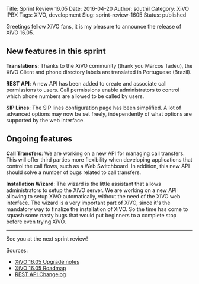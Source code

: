 Title: Sprint Review 16.05
Date: 2016-04-20
Author: sduthil
Category: XiVO IPBX
Tags: XiVO, development
Slug: sprint-review-1605
Status: published

Greetings fellow XiVO fans, it is my pleasure to announce the release of XiVO 16.05.

New features in this sprint
---------------------------

**Translations**: Thanks to the XiVO community (thank you Marcos Tadeu), the XiVO Client and phone directory labels are translated in Portuguese (Brazil).

**REST API**: A new API has been added to create and associate call permissions to users. Call permissions enable administrators to control which phone numbers are allowed to be called by users.

**SIP Lines**: The SIP lines configuration page has been simplified. A lot of advanced options may now be set freely, independently of what options are supported by the web interface.

Ongoing features
----------------

**Call Transfers**: We are working on a new API for managing call transfers. This will offer third parties more flexibility when developing applications that control the call flows, such as a Web Switchboard. In addition, this new API should solve a number of bugs related to call transfers.

**Installation Wizard**: The wizard is the little assistant that allows administrators to setup the XiVO server. We are working on a new API allowing to setup XiVO automatically, without the need of the XiVO web interface. The wizard is a very important part of XiVO, since it's the mandatory way to finalize the installation of XiVO. So the time has come to squash some nasty bugs that would put beginners to a complete stop before even trying XiVO.

---

See you at the next sprint review!

Sources:

* [XiVO 16.05 Upgrade notes](http://documentation.xivo.io/en/latest/upgrade/upgrade.html#id2)
* [XiVO 16.05 Roadmap](http://projects.xivo.io/versions/241)
* [REST API Changelog](http://documentation.xivo.io/en/latest/api_sdk/rest_api/confd/changelog.html)
